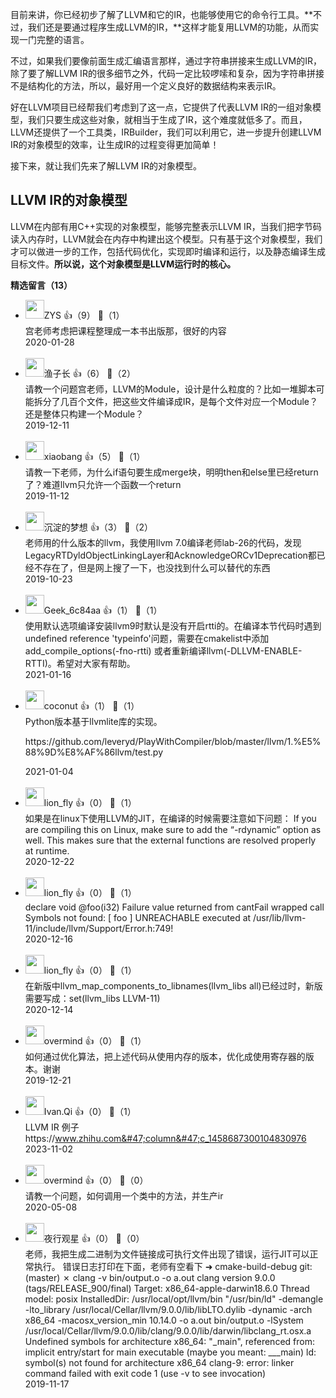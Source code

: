 目前来讲，你已经初步了解了LLVM和它的IR，也能够使用它的命令行工具。**不过，我们还是要通过程序生成LLVM的IR，**这样才能复用LLVM的功能，从而实现一门完整的语言。

不过，如果我们要像前面生成汇编语言那样，通过字符串拼接来生成LLVM的IR，除了要了解LLVM IR的很多细节之外，代码一定比较啰嗦和复杂，因为字符串拼接不是结构化的方法，所以，最好用一个定义良好的数据结构来表示IR。

好在LLVM项目已经帮我们考虑到了这一点，它提供了代表LLVM IR的一组对象模型，我们只要生成这些对象，就相当于生成了IR，这个难度就低多了。而且，LLVM还提供了一个工具类，IRBuilder，我们可以利用它，进一步提升创建LLVM IR的对象模型的效率，让生成IR的过程变得更加简单！

接下来，就让我们先来了解LLVM IR的对象模型。

## LLVM IR的对象模型

LLVM在内部有用C++实现的对象模型，能够完整表示LLVM IR，当我们把字节码读入内存时，LLVM就会在内存中构建出这个模型。只有基于这个对象模型，我们才可以做进一步的工作，包括代码优化，实现即时编译和运行，以及静态编译生成目标文件。**所以说，这个对象模型是LLVM运行时的核心。**
<div><strong>精选留言（13）</strong></div><ul>
<li><img src="https://static001.geekbang.org/account/avatar/00/18/e9/ef/d4587970.jpg" width="30px"><span>ZYS</span> 👍（9） 💬（1）<div>宫老师考虑把课程整理成一本书出版那，很好的内容</div>2020-01-28</li><br/><li><img src="https://static001.geekbang.org/account/avatar/00/16/c7/f6/3d43b198.jpg" width="30px"><span>渔子长</span> 👍（6） 💬（2）<div>请教一个问题宫老师，LLVM的Module，设计是什么粒度的？比如一堆脚本可能拆分了几百个文件，把这些文件编译成IR，是每个文件对应一个Module？还是整体只构建一个Module？</div>2019-12-11</li><br/><li><img src="https://static001.geekbang.org/account/avatar/00/11/a9/84/c87b51ce.jpg" width="30px"><span>xiaobang</span> 👍（5） 💬（1）<div>请教一下老师，为什么if语句要生成merge块，明明then和else里已经return了？难道llvm只允许一个函数一个return</div>2019-11-12</li><br/><li><img src="https://static001.geekbang.org/account/avatar/00/11/f6/e3/e4bcd69e.jpg" width="30px"><span>沉淀的梦想</span> 👍（3） 💬（2）<div>老师用的什么版本的llvm，我使用llvm 7.0编译老师lab-26的代码，发现LegacyRTDyldObjectLinkingLayer和AcknowledgeORCv1Deprecation都已经不存在了，但是网上搜了一下，也没找到什么可以替代的东西</div>2019-10-23</li><br/><li><img src="" width="30px"><span>Geek_6c84aa</span> 👍（1） 💬（1）<div>使用默认选项编译安装llvm9时默认是没有开启rtti的。在编译本节代码时遇到undefined reference &#39;typeinfo&#39;问题，需要在cmakelist中添加add_compile_options(-fno-rtti) 或者重新编译llvm(-DLLVM-ENABLE-RTTI)。希望对大家有帮助。</div>2021-01-16</li><br/><li><img src="https://static001.geekbang.org/account/avatar/00/23/c4/91/a017bf72.jpg" width="30px"><span>coconut</span> 👍（1） 💬（1）<div>Python版本基于llvmlite库的实现。

https:&#47;&#47;github.com&#47;leveryd&#47;PlayWithCompiler&#47;blob&#47;master&#47;llvm&#47;1.%E5%88%9D%E8%AF%86llvm&#47;test.py</div>2021-01-04</li><br/><li><img src="https://static001.geekbang.org/account/avatar/00/10/2d/92/287f99db.jpg" width="30px"><span>lion_fly</span> 👍（0） 💬（1）<div>如果是在linux下使用LLVM的JIT，在编译的时候需要注意如下问题：
If you are compiling this on Linux, make sure to add the “-rdynamic” option as well. This makes sure that the external functions are resolved properly at runtime.</div>2020-12-22</li><br/><li><img src="https://static001.geekbang.org/account/avatar/00/10/2d/92/287f99db.jpg" width="30px"><span>lion_fly</span> 👍（0） 💬（1）<div>declare void @foo(i32)
Failure value returned from cantFail wrapped call
Symbols not found: [ foo ]
UNREACHABLE executed at &#47;usr&#47;lib&#47;llvm-11&#47;include&#47;llvm&#47;Support&#47;Error.h:749!</div>2020-12-16</li><br/><li><img src="https://static001.geekbang.org/account/avatar/00/10/2d/92/287f99db.jpg" width="30px"><span>lion_fly</span> 👍（0） 💬（1）<div>在新版中llvm_map_components_to_libnames(llvm_libs all)已经过时，新版需要写成：set(llvm_libs LLVM-11)</div>2020-12-14</li><br/><li><img src="http://thirdwx.qlogo.cn/mmopen/vi_32/o7M9drMKflfW78mJrM9NXydZKwBj0S8AVjrnvBuuAsubkEnzHL2Cv4rvJyDHqxBPPKUDjGtneQHNP5pmAeFb3w/132" width="30px"><span>overmind</span> 👍（0） 💬（1）<div>如何通过优化算法，把上述代码从使用内存的版本，优化成使用寄存器的版本。谢谢</div>2019-12-21</li><br/><li><img src="https://static001.geekbang.org/account/avatar/00/10/c5/a2/4ece341b.jpg" width="30px"><span>Ivan.Qi</span> 👍（0） 💬（1）<div>LLVM IR 例子
https:&#47;&#47;www.zhihu.com&#47;column&#47;c_1458687300104830976</div>2023-11-02</li><br/><li><img src="http://thirdwx.qlogo.cn/mmopen/vi_32/o7M9drMKflfW78mJrM9NXydZKwBj0S8AVjrnvBuuAsubkEnzHL2Cv4rvJyDHqxBPPKUDjGtneQHNP5pmAeFb3w/132" width="30px"><span>overmind</span> 👍（0） 💬（0）<div>请教一个问题，如何调用一个类中的方法，并生产ir</div>2020-05-08</li><br/><li><img src="https://static001.geekbang.org/account/avatar/00/0f/6a/d5/73c75eb3.jpg" width="30px"><span>夜行观星</span> 👍（0） 💬（0）<div>老师，我把生成二进制为文件链接成可执行文件出现了错误，运行JIT可以正常执行。
错误日志打印在下面，老师有空看下
➜  cmake-build-debug git:(master) ✗ clang -v bin&#47;output.o -o a.out
clang version 9.0.0 (tags&#47;RELEASE_900&#47;final)
Target: x86_64-apple-darwin18.6.0
Thread model: posix
InstalledDir: &#47;usr&#47;local&#47;opt&#47;llvm&#47;bin
 &quot;&#47;usr&#47;bin&#47;ld&quot; -demangle -lto_library &#47;usr&#47;local&#47;Cellar&#47;llvm&#47;9.0.0&#47;lib&#47;libLTO.dylib -dynamic -arch x86_64 -macosx_version_min 10.14.0 -o a.out bin&#47;output.o -lSystem &#47;usr&#47;local&#47;Cellar&#47;llvm&#47;9.0.0&#47;lib&#47;clang&#47;9.0.0&#47;lib&#47;darwin&#47;libclang_rt.osx.a
Undefined symbols for architecture x86_64:
  &quot;_main&quot;, referenced from:
     implicit entry&#47;start for main executable
     (maybe you meant: ___main)
ld: symbol(s) not found for architecture x86_64
clang-9: error: linker command failed with exit code 1 (use -v to see invocation)</div>2019-11-17</li><br/>
</ul>